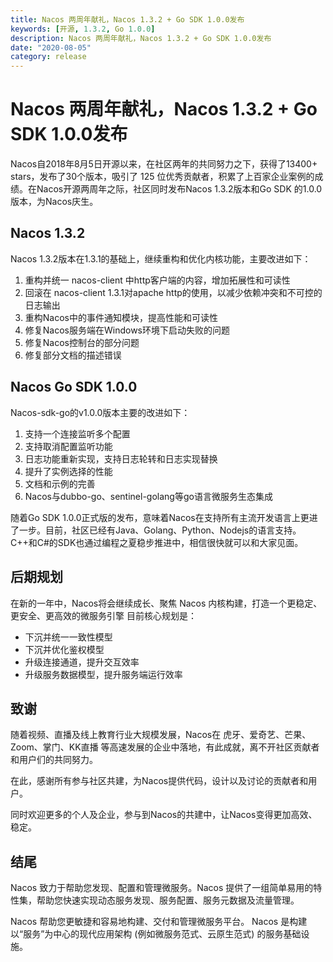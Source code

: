 ```yaml
---
title: Nacos 两周年献礼，Nacos 1.3.2 + Go SDK 1.0.0发布
keywords: [开源, 1.3.2, Go 1.0.0]
description: Nacos 两周年献礼，Nacos 1.3.2 + Go SDK 1.0.0发布
date: "2020-08-05"
category: release
---
```


# Nacos 两周年献礼，Nacos 1.3.2 + Go SDK 1.0.0发布

Nacos自2018年8月5日开源以来，在社区两年的共同努力之下，获得了13400+ stars，发布了30个版本，吸引了 125 位优秀贡献者，积累了上百家企业案例的成绩。在Nacos开源两周年之际，社区同时发布Nacos 1.3.2版本和Go SDK 的1.0.0版本，为Nacos庆生。

## Nacos 1.3.2

Nacos 1.3.2版本在1.3.1的基础上，继续重构和优化内核功能，主要改进如下：

1. 重构并统一 nacos-client 中http客户端的内容，增加拓展性和可读性
1. 回滚在 nacos-client 1.3.1对apache http的使用，以减少依赖冲突和不可控的日志输出
1. 重构Nacos中的事件通知模块，提高性能和可读性
1. 修复Nacos服务端在Windows环境下启动失败的问题
1. 修复Nacos控制台的部分问题
1. 修复部分文档的描述错误

## Nacos Go SDK 1.0.0

Nacos-sdk-go的v1.0.0版本主要的改进如下：

1. 支持一个连接监听多个配置
2. 支持取消配置监听功能
3. 日志功能重新实现，支持日志轮转和日志实现替换
4. 提升了实例选择的性能
5. 文档和示例的完善
6. Nacos与dubbo-go、sentinel-golang等go语言微服务生态集成

随着Go SDK 1.0.0正式版的发布，意味着Nacos在支持所有主流开发语言上更进了一步。目前，社区已经有Java、Golang、Python、Nodejs的语言支持。C++和C#的SDK也通过编程之夏稳步推进中，相信很快就可以和大家见面。

## 后期规划

在新的一年中，Nacos将会继续成长、聚焦 Nacos 内核构建，打造一个更稳定、更安全、更高效的微服务引擎
目前核心规划是：

- 下沉并统一一致性模型
- 下沉并优化鉴权模型
- 升级连接通道，提升交互效率
- 升级服务数据模型，提升服务端运行效率

## 致谢

随着视频、直播及线上教育行业大规模发展，Nacos在 虎牙、爱奇艺、芒果、Zoom、掌门、KK直播 等高速发展的企业中落地，有此成就，离不开社区贡献者和用户们的共同努力。

在此，感谢所有参与社区共建，为Nacos提供代码，设计以及讨论的贡献者和用户。

同时欢迎更多的个人及企业，参与到Nacos的共建中，让Nacos变得更加高效、稳定。

## 结尾
Nacos 致力于帮助您发现、配置和管理微服务。Nacos 提供了一组简单易用的特性集，帮助您快速实现动态服务发现、服务配置、服务元数据及流量管理。

Nacos 帮助您更敏捷和容易地构建、交付和管理微服务平台。 Nacos 是构建以“服务”为中心的现代应用架构 (例如微服务范式、云原生范式) 的服务基础设施。

